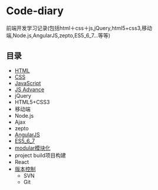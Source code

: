# Code-diary
前端开发学习记录(包括html＋css＋js,jQuery,html5+css3,移动端,Node.js,AngularJS,zepto,ES5_6_7...等等)
## 目录
* [HTML](html.md)
* [CSS](css.md)
* [JavaScript](JavaScript.md)
* [JS Advance](JSAdvance.md)
* jQuery
* HTML5+CSS3
* 移动端
* Node.js
* Ajax
* zepto
* [AngularJS](./angular.md)
* [ES5_6_7](./ES5_6_7.md)
* [modular模块化](./modular.md)
* project build项目构建
* React
* [版本控制](./版本控制工具.md)
    * SVN
    * Git

